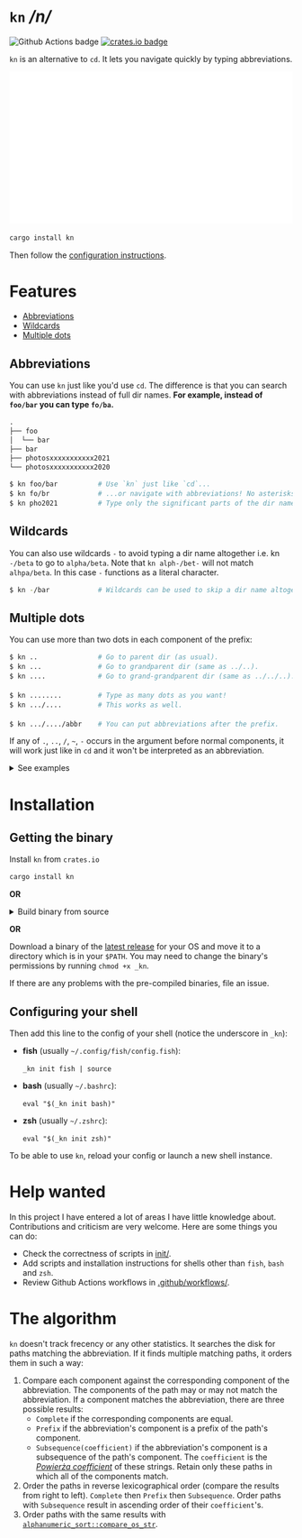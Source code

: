 # `kn` */n/*

![Github Actions badge](https://github.com/micouy/kn/actions/workflows/tests.yml/badge.svg)
[![crates.io badge](https://img.shields.io/crates/v/kn.svg)](https://crates.io/crates/kn)

`kn` is an alternative to `cd`. It lets you navigate quickly by typing abbreviations.

<p align="center">
<img src="assets/demo.svg" />
</p>

```bash
cargo install kn
```

Then follow the [configuration instructions](#configuring-your-shell).


# Features

* [Abbreviations](#abbreviations)
* [Wildcards](#wildcards)
* [Multiple dots](#multiple-dots)

## Abbreviations

You can use `kn` just like you'd use `cd`. The difference is that you can search with abbreviations instead of full dir names. **For example, instead of `foo/bar` you can type `fo/ba`.**

```
.
├── foo
│  └── bar
├── bar
├── photosxxxxxxxxxxx2021
└── photosxxxxxxxxxxx2020
```

```bash
$ kn foo/bar          # Use `kn` just like `cd`...
$ kn fo/br            # ...or navigate with abbreviations! No asterisks required.
$ kn pho2021          # Type only the significant parts of the dir name. You can skip the middle part.
```

## Wildcards

You can also use wildcards `-` to avoid typing a dir name altogether i.e. kn `-/beta` to go to `alpha/beta`. Note that `kn alph-/bet-` will not match `alhpa/beta`. In this case `-` functions as a literal character.

```bash
$ kn -/bar            # Wildcards can be used to skip a dir name altogether (changes dir to ./foo/bar/).
```

## Multiple dots

You can use more than two dots in each component of the prefix:

```bash
$ kn ..               # Go to parent dir (as usual).
$ kn ...              # Go to grandparent dir (same as ../..).
$ kn ....             # Go to grand-grandparent dir (same as ../../..).

$ kn ........         # Type as many dots as you want!
$ kn .../....         # This works as well.

$ kn .../..../abbr    # You can put abbreviations after the prefix.
```

If any of `.`, `..`, `/`, `~`, `-` occurs in the argument before normal components, it will work just like in `cd` and it won't be interpreted as an abbreviation.

<details>
  <summary>See examples</summary>
  The mentioned components work as usual:

  ```
  $ kn .
  $ kn ./abbr
  $ kn ..
  $ kn ../..
  $ kn ../../abbr

  $ kn /
  $ kn /abbr

  $ kn ~
  $ kn ~/abbr

  $ kn -
  ```
</details>


# Installation

## Getting the binary

Install `kn` from `crates.io`

```bash
cargo install kn
```

**OR**

<details>
<summary>Build binary from source</summary>

1. `git clone https://github.com/micouy/kn.git`
2. `cd kn`
3. Put the binary in a folder that is in `PATH`:

   `cargo build -Z unstable-options --out-dir DIR_IN_PATH --release`

   Or just build it and copy the binary to that dir:

   `cargo build --release`

   `cp target/release/_kn DIR_IN_PATH`
</details>

**OR**

Download a binary of the [latest release](https://github.com/micouy/kn/releases/latest) for your OS and move it to a directory which is in your `$PATH`. You may need to change the binary's permissions by running `chmod +x _kn`.

If there are any problems with the pre-compiled binaries, file an issue.


## Configuring your shell

Then add this line to the config of your shell (notice the underscore in `_kn`):

* **fish** (usually `~/.config/fish/config.fish`):

  `_kn init fish | source`
* **bash** (usually `~/.bashrc`):

  `eval "$(_kn init bash)"`

* **zsh** (usually `~/.zshrc`):

  `eval "$(_kn init zsh)"`

To be able to use `kn`, reload your config or launch a new shell instance.


# Help wanted

In this project I have entered a lot of areas I have little knowledge about. Contributions and criticism are very welcome. Here are some things you can do:

- Check the correctness of scripts in [init/](init/).
- Add scripts and installation instructions for shells other than `fish`, `bash` and `zsh`.
- Review Github Actions workflows in [.github/workflows/](.github/workflows/).


# The algorithm

`kn` doesn't track frecency or any other statistics. It searches the disk for paths matching the abbreviation. If it finds multiple matching paths, it orders them in such a way:

1. Compare each component against the corresponding component of the abbreviation. The components of the path may or may not match the abbreviation. If a component matches the abbreviation, there are three possible results:
   - `Complete` if the corresponding components are equal.
   - `Prefix` if the abbreviation's component is a prefix of the path's component.
   - `Subsequence(coefficient)` if the abbreviation's component is a subsequence of the path's component. The `coefficient` is the [*Powierża coefficient*](https://github.com/micouy/powierza-coefficient) of these strings.
   Retain only these paths in which all of the components match.
2. Order the paths in reverse lexicographical order (compare the results from right to left). `Complete` then `Prefix` then `Subsequence`. Order paths with `Subsequence` result in ascending order of their `coefficient`'s.
3. Order paths with the same results with [`alphanumeric_sort::compare_os_str`](https://docs.rs/alphanumeric-sort/1.4.3/alphanumeric_sort/fn.compare_os_str.html).
